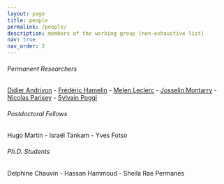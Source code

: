 ```yaml
---
layout: page
title: people
permalink: /people/
description: members of the working group (non-exhaustive list)
nav: true
nav_order: 2
---
```


<!-- pages/projects.md -->

###### Permanent Researchers

[Didier Andrivon](https://www6.rennes.inrae.fr/igepp_eng/Personnel/A/Andrivon-Didier) - [Frédéric Hamelin](https://fmhamelin.github.io/home/) - [Melen Leclerc](https://scholar.google.com/citations?user=HwEDMoYAAAAJ&hl=fr&oi=ao) - [Josselin Montarry](https://www6.rennes.inrae.fr/igepp_eng/Personnel/M/Montarry-Josselin) - [Nicolas Parisey](https://scholar.google.com/citations?user=C3cl4soAAAAJ&hl=fr&oi=ao) - [Sylvain Poggi](https://scholar.google.com/citations?user=ysq1XikAAAAJ&hl=fr&oi=ao)

###### Postdoctoral Fellows

Hugo Martin - Israël Tankam - Yves Fotso

###### Ph.D. Students

Delphine Chauvin - Hassan Hammoud - Sheila Rae Permanes
